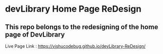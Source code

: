 # devLibrary Home Page ReDesign
## This repo belongs to the redesigning of the home page of DevLibrary
Live Page Link : https://vishucodebug.github.io/devLibrary-ReDesign/
